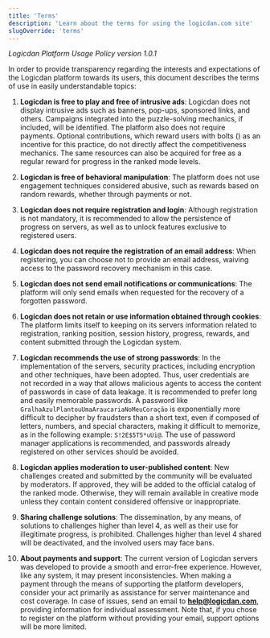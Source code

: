 ```yaml
---
title: 'Terms'
description: 'Learn about the terms for using the logicdan.com site'
slugOverride: 'terms'
---
```


*Logicdan Platform Usage Policy version 1.0.1*

In order to provide transparency regarding the interests and expectations of the Logicdan platform towards its users, this document describes the terms of use in easily understandable topics:

1. **Logicdan is free to play and free of intrusive ads**: Logicdan does not display intrusive ads such as banners, pop-ups, sponsored links, and others. Campaigns integrated into the puzzle-solving mechanics, if included, will be identified. The platform also does not require payments. Optional contributions, which reward users with bolts (<span class="bolt"></span>) as an incentive for this practice, do not directly affect the competitiveness mechanics. The same resources can also be acquired for free as a regular reward for progress in the ranked mode levels.

2. **Logicdan is free of behavioral manipulation**: The platform does not use engagement techniques considered abusive, such as rewards based on random rewards, whether through payments or not.

3. **Logicdan does not require registration and login**: Although registration is not mandatory, it is recommended to allow the persistence of progress on servers, as well as to unlock features exclusive to registered users.

4. **Logicdan does not require the registration of an email address**: When registering, you can choose not to provide an email address, waiving access to the password recovery mechanism in this case.

5. **Logicdan does not send email notifications or communications**: The platform will only send emails when requested for the recovery of a forgotten password.

6. **Logicdan does not retain or use information obtained through cookies**: The platform limits itself to keeping on its servers information related to registration, ranking position, session history, progress, rewards, and content submitted through the Logicdan system.

7. **Logicdan recommends the use of strong passwords**: In the implementation of the servers, security practices, including encryption and other techniques, have been adopted. Thus, user credentials are not recorded in a way that allows malicious agents to access the content of passwords in case of data leakage. It is recommended to prefer long and easily memorable passwords. A password like `GralhaAzulPlantouUmaAraucariaNoMeuCoração` is exponentially more difficult to decipher by fraudsters than a short text, even if composed of letters, numbers, and special characters, making it difficult to memorize, as in the following example: `S!2E$5T5*uUi@`. The use of password manager applications is recommended, and passwords already registered on other services should be avoided.

8. **Logicdan applies moderation to user-published content**: New challenges created and submitted by the community will be evaluated by moderators. If approved, they will be added to the official catalog of the ranked mode. Otherwise, they will remain available in creative mode unless they contain content considered offensive or inappropriate.

9. **Sharing challenge solutions**: The dissemination, by any means, of solutions to challenges higher than level 4, as well as their use for illegitimate progress, is prohibited. Challenges higher than level 4 shared will be deactivated, and the involved users may face bans.

10. **About payments and support**: The current version of Logicdan servers was developed to provide a smooth and error-free experience. However, like any system, it may present inconsistencies. When making a payment through the means of supporting the platform developers, consider your act primarily as assistance for server maintenance and cost coverage. In case of issues, send an email to **[help@logicdan.com](mailto:help@logicdan.com)**, providing information for individual assessment. Note that, if you chose to register on the platform without providing your email, support options will be more limited.
